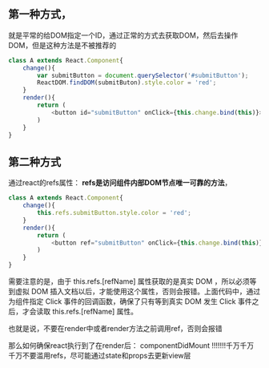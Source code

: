 第一种方式，
-
就是平常的给DOM指定一个ID，通过正常的方式去获取DOM，然后去操作DOM，但是这种方法是不被推荐的

```js
class A extends React.Component{
	change(){
		var submitButton = document.querySelector('#submitButton');
		ReactDOM.findDOM(submitButon).style.color = 'red';
	}
	render(){
		return (
			<button id="submitButton" onClick={this.change.bind(this)}></button>
		)
	}
}
```
第二种方式
-
通过react的refs属性： **refs是访问组件内部DOM节点唯一可靠的方法**，
```js
class A extends React.Component{
	change(){
		this.refs.submitButton.style.color = 'red';
	}
	render(){
		return (
			<button ref="submitButton" onClick={this.change.bind(this)}></button>
		)
	}
}
```
需要注意的是，由于 this.refs.[refName] 属性获取的是真实 DOM ，所以必须等到虚拟 DOM 插入文档以后，才能使用这个属性，否则会报错。上面代码中，通过为组件指定 Click 事件的回调函数，确保了只有等到真实 DOM 发生 Click 事件之后，才会读取 this.refs.[refName] 属性。

也就是说，不要在render中或者render方法之前调用ref，否则会报错

那么如何确保react执行到了在render后：  componentDidMount !!!!!!!千万千万千万不要滥用refs，尽可能通过state和props去更新view层
